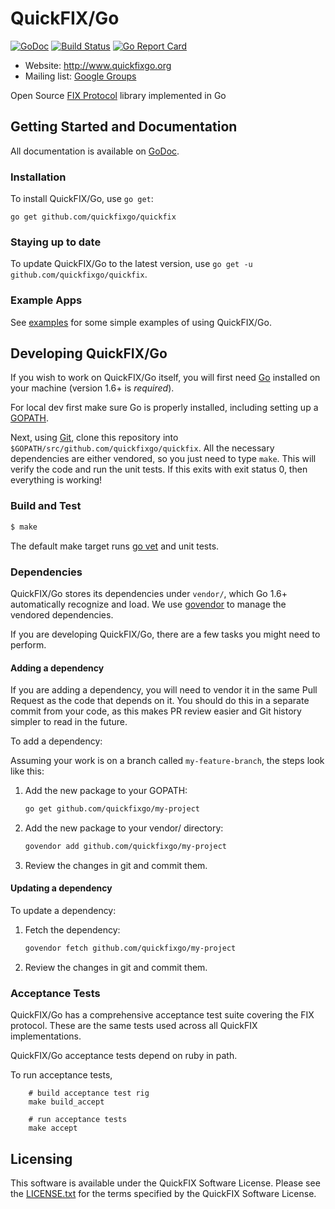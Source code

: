 QuickFIX/Go
===========

[![GoDoc](https://godoc.org/github.com/quickfixgo/quickfix?status.png)](https://godoc.org/github.com/quickfixgo/quickfix) [![Build Status](https://travis-ci.org/quickfixgo/quickfix.svg?branch=master)](https://travis-ci.org/quickfixgo/quickfix) [![Go Report Card](https://goreportcard.com/badge/github.com/quickfixgo/quickfix)](https://goreportcard.com/report/github.com/quickfixgo/quickfix)

- Website: http://www.quickfixgo.org
- Mailing list: [Google Groups](https://groups.google.com/forum/#!forum/quickfixgo)

Open Source [FIX Protocol](http://www.fixprotocol.org/) library implemented in Go

Getting Started and Documentation
---------------------------------

All documentation is available on [GoDoc](https://godoc.org/github.com/quickfixgo/quickfix).

### Installation

To install QuickFIX/Go, use `go get`:

```
go get github.com/quickfixgo/quickfix
```

### Staying up to date

To update QuickFIX/Go to the latest version, use `go get -u github.com/quickfixgo/quickfix`.

### Example Apps

See [examples](https://github.com/quickfixgo/examples) for some simple examples of using QuickFIX/Go.

Developing QuickFIX/Go
----------------------

If you wish to work on QuickFIX/Go itself, you will first need [Go](http://www.golang.org) installed on your machine (version 1.6+ is *required*).

For local dev first make sure Go is properly installed, including setting up a [GOPATH](http://golang.org/doc/code.html#GOPATH).

Next, using [Git](https://git-scm.com/), clone this repository into `$GOPATH/src/github.com/quickfixgo/quickfix`. All the necessary dependencies are either vendored, so you just need to type `make`. This will verify the code and run the unit tests. If this exits with exit status 0, then everything is working!

### Build and Test

```sh
$ make
```

The default make target runs [go vet](https://godoc.org/golang.org/x/tools/cmd/vet) and unit tests.

### Dependencies

QuickFIX/Go stores its dependencies under `vendor/`, which Go 1.6+ automatically recognize and load.  We use [govendor](https://github.com/kardianos/govendor) to manage the vendored dependencies.


If you are developing QuickFIX/Go, there are a few tasks you might need to perform.

#### Adding a dependency

If you are adding a dependency, you will need to vendor it in the same Pull Request as the code that depends on it. You should do this in a separate commit from your code, as this makes PR review easier and Git history simpler to read in the future.

To add a dependency:

Assuming your work is on a branch called `my-feature-branch`, the steps look like this:

1. Add the new package to your GOPATH:

    ```bash
    go get github.com/quickfixgo/my-project
    ```

2.  Add the new package to your vendor/ directory:

    ```bash
    govendor add github.com/quickfixgo/my-project
    ```

3. Review the changes in git and commit them.

#### Updating a dependency

To update a dependency:

1. Fetch the dependency:

    ```bash
    govendor fetch github.com/quickfixgo/my-project
    ```

2. Review the changes in git and commit them.

### Acceptance Tests

QuickFIX/Go has a comprehensive acceptance test suite covering the FIX protocol.  These are the same tests used across all QuickFIX implementations.

QuickFIX/Go acceptance tests depend on ruby in path.

To run acceptance tests,

		# build acceptance test rig
		make build_accept

		# run acceptance tests
		make accept

Licensing
---------

This software is available under the QuickFIX Software License. Please see the [LICENSE.txt](https://github.com/quickfixgo/quickfix/blob/master/LICENSE.txt) for the terms specified by the QuickFIX Software License.
